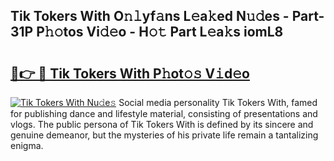 ## Tik Tokers With O𝚗𝚕yf𝚊ns L𝚎a𝚔ed N𝚞𝚍es - Part-31P P𝚑𝚘tos Vi𝚍𝚎o - H𝚘𝚝 Part L𝚎a𝚔s iomL8

# <h2><a href="http://kfa9uh1.oniu.top/?m=Tik+Tokers+With">🔗👉 🔴 Tik Tokers With P𝚑ot𝚘𝚜 V𝚒d𝚎o</a></h2>

[![Tik Tokers With Nu𝚍e𝚜](https://i.imgur.com/0qMVB7G.gif)](http://kfa9uh1.oniu.top/?m=Tik+Tokers+With)
Social media personality Tik Tokers With, famed for publishing dance and lifestyle material, consisting of presentations and vlogs. The public persona of Tik Tokers With is defined by its sincere and genuine demeanor, but the mysteries of his private life remain a tantalizing enigma.  

